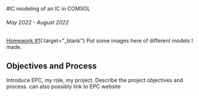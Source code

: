 #IC modeling of an IC in COMSOL
###### May 2022 - August 2022
[Homework #1](images/Ph174-HW1.pdf){:target="_blank"} Put some images here of different models I made.

## Objectives and Process
Introduce EPC, my role, my project. Describe the project objectives and process. can also possibly link to EPC website
